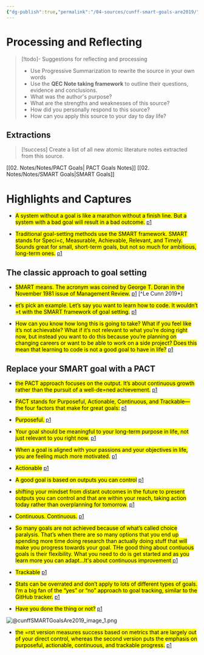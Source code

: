 ```yaml
---
{"dg-publish":true,"permalink":"/04-sources/cunff-smart-goals-are2019/","tags":["#Source"],"created":"2024-01-10T17:38:23.000-04:00","updated":"2024-05-02T14:57:34.245-03:00"}
---
```


# Processing and Reflecting
>[!todo]- Suggestions for reflecting and processing
>- Use Progressive Summarization to rewrite the source in your own words
>- Use the **QEC Note taking framework** to outline their questions, evidence and conclusions.
>- What was the author's purpose?
>- What are the strengths and weaknesses of this source?
>- How did you personally respond to this source?
>- How can you apply this source to your day to day life?

## Extractions
>[!success] Create a list of all new atomic literature notes extracted from this source. 

[[02. Notes/Notes/PACT Goals\| PACT Goals Notes]]
[[02. Notes/Notes/SMART Goals\|SMART Goals]]
# Highlights and Captures
- <mark class="hltr-yellow">A system without a goal is like a marathon without a finish line. But a system with a bad goal will result in a bad outcome.</mark> [p1](zotero://open-pdf/library/items/ZK22K8NZ?page=1&annotation=N8DMH2L6) 
 
- <mark class="hltr-yellow">Traditional goal-setting methods use the SMART framework. SMART stands for Speci=c, Measurable, Achievable, Relevant, and Timely. Sounds great for small, short-term goals, but not so much for ambitious, long-term ones.</mark> [p1](zotero://open-pdf/library/items/ZK22K8NZ?page=1&annotation=3745WF7B) 
## The classic approach to goal setting
- <mark class="hltr-green">SMART means. The acronym was coined by George T. Doran in the November 1981 issue of Management Review.</mark> [p1](zotero://open-pdf/library/items/ZK22K8NZ?page=1&annotation=H2ZVRLAM) 
[^Le Cunn 2019*] 
 
- <mark class="hltr-orange">et’s pick an example. Let’s say you want to learn how to code. It wouldn’t =t with the SMART framework of goal setting.</mark> [p1](zotero://open-pdf/library/items/ZK22K8NZ?page=1&annotation=CKBJ2PHJ) 
 
- <mark class="hltr-magenta">How can you know how long this is going to take? What if you feel like it’s not achievable? What if it’s not relevant to what you’re doing right now, but instead you want to do this because you’re planning on changing careers or want to be able to work on a side project? Does this mean that learning to code is not a good goal to have in life?</mark> [p1](zotero://open-pdf/library/items/ZK22K8NZ?page=1&annotation=3AF2ISKS) 
 
## Replace your SMART goal with a PACT
 
- <mark class="hltr-yellow">the PACT approach focuses on the output. It’s about continuous growth rather than the pursuit of a well-de=ned achievement.</mark> [p1](zotero://open-pdf/library/items/ZK22K8NZ?page=1&annotation=IWHSPADX) 
 
- <mark class="hltr-orange">PACT stands for Purposeful, Actionable, Continuous, and Trackable—the four factors that make for great goals:</mark> [p1](zotero://open-pdf/library/items/ZK22K8NZ?page=1&annotation=RGR8B6DM) 
 
- <mark class="hltr-orange">Purposeful.</mark> [p1](zotero://open-pdf/library/items/ZK22K8NZ?page=1&annotation=AMVD3PBN) 
 
- <mark class="hltr-magenta">Your goal should be meaningful to your long-term purpose in life, not just relevant to you right now.</mark> [p1](zotero://open-pdf/library/items/ZK22K8NZ?page=1&annotation=UM36QMHI) 
 
- <mark class="hltr-magenta">When a goal is aligned with your passions and your objectives in life, you are feeling much more motivated.</mark> [p1](zotero://open-pdf/library/items/ZK22K8NZ?page=1&annotation=ZJP28ICP) 
 
- <mark class="hltr-orange">Actionable</mark> [p1](zotero://open-pdf/library/items/ZK22K8NZ?page=1&annotation=F3LWH4YA) 
 
- <mark class="hltr-magenta">A good goal is based on outputs you can control</mark> [p1](zotero://open-pdf/library/items/ZK22K8NZ?page=1&annotation=KAIAJG8X) 
 
- <mark class="hltr-magenta">shifting your mindset from distant outcomes in the future to present outputs you can control and that are within your reach, taking action today rather than overplanning for tomorrow.</mark> [p1](zotero://open-pdf/library/items/ZK22K8NZ?page=1&annotation=M2YSRAAL) 
 
- <mark class="hltr-orange">Continuous. Continuous.</mark> [p1](zotero://open-pdf/library/items/ZK22K8NZ?page=1&annotation=7WLUCP6W) 
 
- <mark class="hltr-magenta">So many goals are not achieved because of what’s called choice paralysis. That’s when there are so many options that you end up spending more time doing research than actually doing stuff that will make you progress towards your goal. THe good thing about contiuous goals is their flexibility. What you need to do is get started and as you learn more you can adapt...It's about continuous improvement </mark> [p1](zotero://open-pdf/library/items/ZK22K8NZ?page=1&annotation=UCZD3BEQ) 
 
- <mark class="hltr-orange">Trackable</mark> [p1](zotero://open-pdf/library/items/ZK22K8NZ?page=1&annotation=GUAUNFJ5) 
 
- <mark class="hltr-magenta">Stats can be overrated and don’t apply to lots of different types of goals. I’m a big fan of the “yes” or “no” approach to goal tracking, similar to the GitHub tracker.</mark> [p1](zotero://open-pdf/library/items/ZK22K8NZ?page=1&annotation=65SVS52J) 
 
- <mark class="hltr-magenta">Have you done the thing or not?</mark> [p1](zotero://open-pdf/library/items/ZK22K8NZ?page=1&annotation=S4TFLN5G) 
 
![@cunffSMARTGoalsAre2019_image_1.png](/img/user/05.%20Resources/Attachments/attach/@cunffSMARTGoalsAre2019_image_1.png) 
 
- <mark class="hltr-yellow">the =rst version measures success based on metrics that are largely out of your direct control, whereas the second version puts the emphasis on purposeful, actionable, continuous, and trackable progress.</mark> [p1](zotero://open-pdf/library/items/ZK22K8NZ?page=1&annotation=5XR9TL4A) 
 
